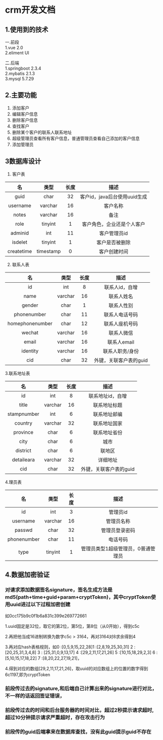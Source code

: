 # crm开发文档  

## 1.使用到的技术  

一.前段  
1.vue 2.0    
2.eliment UI  

二.后端  
1.springboot 2.3.4  
2.mybatis 2.1.3  
3.mysql 5.7.29  

## 2.主要功能

1. 添加客户  
2. 编辑客户信息  
3. 删除客户信息  
4. 查找客户  
5. 删除某个客户的联系人联系地址  
6. 超级管理员查看所有客户信息，普通管理员查看自己添加的客户信息  
7. 添加管理员  

## 3数据库设计

1. 客户表  

| 名 | 类型 | 长度 | 描述 |  
| :---:| :---: | :---: | :---:|  
|guid| char | 32 | 客户id，java后台使用uuid生成 |  
|username| varchar | 16 | 客户名称 |  
|notes| varchar | 16 | 备注 |  
|role| tinyint | 1 | 客户角色，企业还是个人客户 |  
|adminid| int | 11 | 客户管理员id |  
|isdelet| tinyint | 1 | 客户是否被删除 |  
|createtime| timestamp | 0 | 客户创建时间 |  

2. 联系人表  

| 名 | 类型 | 长度 | 描述 |
| :---:| :---: | :---: | :---:|
|id| int | 8 | 联系人id，自增 |
|name| varchar | 16 | 联系人姓名 |
|gender| char | 1 | 联系人性别 |
|phonenumber| char | 11 | 联系人电话号码 |
|homephonenumber| char | 12 | 联系人座机号码 |
|wechat| varchar | 16 | 联系人微信 |
|email| varchar | 16 | 联系人email |
|identity| varchar | 16 | 联系人职务/身份 |
|cid| char | 32 | 外键，关联客户表的guid |

3.联系地址表  

| 名 | 类型 | 长度 | 描述 |
| :---:| :---: | :---: | :---:|
|id| int | 8 | 联系地址id，自增 |
|title| varchar | 16 | 联系地址标题 |
|stampnumber| int | 6 | 联系地址邮编 |
|country| varchar | 32 | 联系地址国家 |
|province| char | 6 | 联系地址省份 |
|city| char | 6 | 城市 |
|district| char | 6 | 联地区 |
|detaileara| varchar | 32 |详细地址 |
|cid| char | 32 | 外键，关联客户表的guid |


4.理员表  

| 名 | 类型 | 长度 | 描述 |
| :---:| :---: | :---: | :---:|
|id| int | 3 |  管理员id |
|username| varchar | 16 | 管理员名称 |
|passwd| char | 32 | 管理员登录密码 |
|phonenumber| char | 11 | 电话号码 |
|type| tinyint | 1 | 管理员类型1超级管理员，0普通管理员 |

## 4.数据加密验证
 ### 对请求添加数据签名signature，签名生成方法是md5(path+time+guid+param+cryptToken)，其中cryptToken使用uuid进过以下过程加密创建
 如0cc175b9c0f1b6a831c399e269772661
 
 1.uuid固定是32位，取它的第2位，第5位，第8位（从0开始），得到c5c
 
 2.再把他当成16进制转换为数字c5c > 3164，再对3164对8求余得到4
 
 3.再对应hash表格规则，如0 :[0,5,9,15,22,28]1 :[2,8,19,25,30,31] 2 :[20,25,31,3,4,8] 3 :
 [25,31,0,9,13,17] 4 :[29,2,11,17,21,26] 5 :[10,15,18,29,2,3] 6 :
[5,10,15,17,18,22] 7 :[8,20,22,27,19,21]，

4.得到对应的数组[29,2,11,17,21,26]，取uuid的对应数组上的位置的数字得到6c1197,即为cryptToken

### 前段传过去的signature,和后端自己计算出来的signature进行对比，不一样的话返回签证错误，

### 前段传过去的时间和后台服务器的时间对比，超过2秒提示请求超时,超过10分钟提示请求严重超时，存在攻击行为

### 前段传的guid后端拿来在数据库查找，没有此guid提示guid不存在
